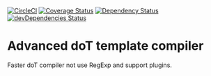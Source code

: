[![CircleCI](https://circleci.com/gh/Brooooooklyn/dot-compiler/tree/master.svg?style=svg)](https://circleci.com/gh/Brooooooklyn/dot-compiler/tree/master)
[![Coverage Status](https://coveralls.io/repos/github/Brooooooklyn/dot-compiler/badge.svg?branch=master)](https://coveralls.io/github/Brooooooklyn/dot-compiler?branch=master)
[![Dependency Status](https://david-dm.org/Brooooooklyn/dot-compiler.svg)](https://david-dm.org/Brooooooklyn/dot-compiler)
[![devDependencies Status](https://david-dm.org/Brooooooklyn/dot-compiler/dev-status.svg)](https://david-dm.org/Brooooooklyn/dot-compiler?type=dev)
# Advanced doT template compiler

Faster doT compiler not use RegExp and support plugins.
